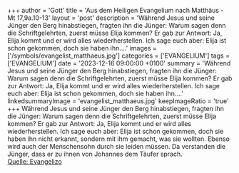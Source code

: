 +++
author = 'Gott'
title = 'Aus dem Heiligen Evangelium nach Matthäus - Mt 17,9a.10-13'
layout = 'post'
description = 'Während Jesus und seine Jünger den Berg hinabstiegen, fragten ihn die Jünger: Warum sagen denn die Schriftgelehrten, zuerst müsse Elija kommen? Er gab zur Antwort: Ja, Elija kommt und er wird alles wiederherstellen. Ich sage euch aber: Elija ist schon gekommen, doch sie haben ihn....'
images = ['/symbols/evangelist_matthaeus.jpg']
categories = ['EVANGELIUM']
tags = ['EVANGELIUM']
date = '2023-12-16 09:00:00 +0100'
summary = 'Während Jesus und seine Jünger den Berg hinabstiegen, fragten ihn die Jünger: Warum sagen denn die Schriftgelehrten, zuerst müsse Elija kommen? Er gab zur Antwort: Ja, Elija kommt und er wird alles wiederherstellen. Ich sage euch aber: Elija ist schon gekommen, doch sie haben ihn....'
linkedsummaryImage = 'evangelist_matthaeus.jpg'
keepImageRatio = 'true'
+++
Während Jesus und seine Jünger den Berg hinabstiegen,
fragten ihn die Jünger: Warum sagen denn die Schriftgelehrten, zuerst müsse Elija kommen?
Er gab zur Antwort: Ja, Elija kommt und er wird alles wiederherstellen.
Ich sage euch aber: Elija ist schon gekommen, doch sie haben ihn nicht erkannt, sondern mit ihm gemacht, was sie wollten.<!--more--> Ebenso wird auch der Menschensohn durch sie leiden müssen.
Da verstanden die Jünger, dass er zu ihnen von Johannes dem Täufer sprach.<br> [Quelle: Evangelizo](https://evangeliumtagfuertag.org/DE/gospel)